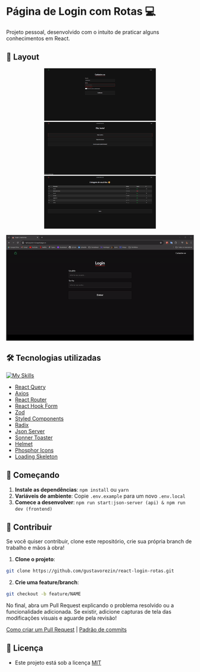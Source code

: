 # Página de Login com Rotas 💻

Projeto pessoal, desenvolvido com o intuito de praticar alguns conhecimentos em React.

## 🎨 Layout

<p align="center">
    <img src="./.github/sign-up.png" alt="Image Example" width="300px">
    <img src="./.github/home.png" alt="Image Example" width="300px">
    <img src="./.github/list-user.png" alt="Image Example" width="300px">
</p>

![Demonstração do Projeto](./.github/app.gif)

## 🛠️ Tecnologias utilizadas

[![My Skills](https://skillicons.dev/icons?i=react,vite,ts)](https://skillicons.dev)

- [React Query](https://tanstack.com/query/latest/docs/framework/react/quick-start)
- [Axios](https://axios-http.com/docs/intro)
- [React Router](https://reactrouter.com/en/main)
- [React Hook Form](https://react-hook-form.com/get-started)
- [Zod](https://zod.dev/?id=basic-usage)
- [Styled Components](https://styled-components.com/docs)
- [Radix](https://www.radix-ui.com/themes/docs/overview/getting-started)
- [Json Server](https://www.npmjs.com/package/json-server)
- [Sonner Toaster](https://sonner.emilkowal.ski/)
- [Helmet](https://www.npmjs.com/package/react-helmet-async)
- [Phosphor Icons](https://phosphoricons.com/)
- [Loading Skeleton](https://github.com/dvtng/react-loading-skeleton)

## 📝 Começando

1. **Instale as dependências**: `npm install` ou `yarn`
2. **Variáveis de ambiente**: Copie `.env.example` para um novo `.env.local`
3. **Comece a desenvolver**: `npm run start:json-server (api) & npm run dev (frontend)`

## 🚀 Contribuir

Se você quiser contribuir, clone este repositório, crie sua própria branch de trabalho e mãos à obra!

1. **Clone o projeto**:

```bash
git clone https://github.com/gustavorezin/react-login-rotas.git
```

2. **Crie uma feature/branch**:

```bash
git checkout -b feature/NAME
```

No final, abra um Pull Request explicando o problema resolvido ou a funcionalidade adicionada. Se existir, adicione capturas de tela das modificações visuais e aguarde pela revisão!

[Como criar um Pull Request](https://www.atlassian.com/br/git/tutorials/making-a-pull-request) |
[Padrão de commits](https://gist.github.com/joshbuchea/6f47e86d2510bce28f8e7f42ae84c716)

## 📃 Licença

- Este projeto está sob a licença [MIT](./LICENSE)
